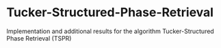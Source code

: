 # Tucker-Structured-Phase-Retrieval
Implementation and additional results for the algorithm Tucker-Structured Phase Retrieval (TSPR)
